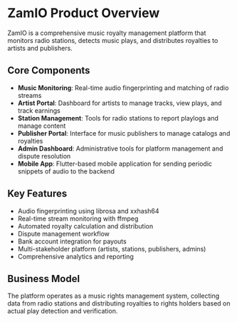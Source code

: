 # ZamIO Product Overview

ZamIO is a comprehensive music royalty management platform that monitors radio stations, detects music plays, and distributes royalties to artists and publishers.

## Core Components

- **Music Monitoring**: Real-time audio fingerprinting and matching of radio streams
- **Artist Portal**: Dashboard for artists to manage tracks, view plays, and track earnings
- **Station Management**: Tools for radio stations to report playlogs and manage content
- **Publisher Portal**: Interface for music publishers to manage catalogs and royalties
- **Admin Dashboard**: Administrative tools for platform management and dispute resolution
- **Mobile App**: Flutter-based mobile application for sending periodic snippets of audio to the backend

## Key Features

- Audio fingerprinting using librosa and xxhash64
- Real-time stream monitoring with ffmpeg
- Automated royalty calculation and distribution
- Dispute management workflow
- Bank account integration for payouts
- Multi-stakeholder platform (artists, stations, publishers, admins)
- Comprehensive analytics and reporting

## Business Model

The platform operates as a music rights management system, collecting data from radio stations and distributing royalties to rights holders based on actual play detection and verification.